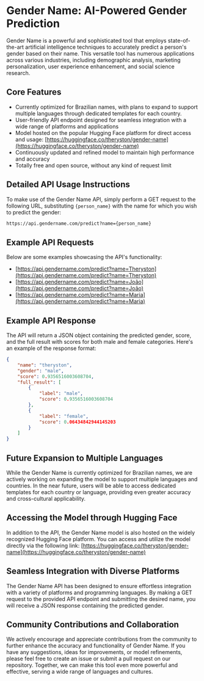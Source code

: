 # Gender Name: AI-Powered Gender Prediction

Gender Name is a powerful and sophisticated tool that employs state-of-the-art artificial intelligence techniques to accurately predict a person's gender based on their name. This versatile tool has numerous applications across various industries, including demographic analysis, marketing personalization, user experience enhancement, and social science research.

## Core Features

- Currently optimized for Brazilian names, with plans to expand to support multiple languages through dedicated templates for each country.
- User-friendly API endpoint designed for seamless integration with a wide range of platforms and applications
- Model hosted on the popular Hugging Face platform for direct access and usage: [https://huggingface.co/theryston/gender-name](https://huggingface.co/theryston/gender-name)
- Continuously updated and refined model to maintain high performance and accuracy
- Totally free and open source, without any kind of request limit

## Detailed API Usage Instructions

To make use of the Gender Name API, simply perform a GET request to the following URL, substituting `{person_name}` with the name for which you wish to predict the gender:

```bash
https://api.gendername.com/predict?name={person_name}
```

## Example API Requests

Below are some examples showcasing the API's functionality:

- [https://api.gendername.com/predict?name=Theryston](https://api.gendername.com/predict?name=Theryston)
- [https://api.gendername.com/predict?name=João](https://api.gendername.com/predict?name=João)
- [https://api.gendername.com/predict?name=Maria](https://api.gendername.com/predict?name=Maria)

## Example API Response

The API will return a JSON object containing the predicted gender, score, and the full result with scores for both male and female categories. Here's an example of the response format:

```json
{
    "name": "theryston",
    "gender": "male",
    "score": 0.9356516003608704,
    "full_result": [
        {
            "label": "male",
            "score": 0.9356516003608704
        },
        {
            "label": "female",
            "score": 0.06434842944145203
        }
    ]
}
```

## Future Expansion to Multiple Languages

While the Gender Name is currently optimized for Brazilian names, we are actively working on expanding the model to support multiple languages and countries. In the near future, users will be able to access dedicated templates for each country or language, providing even greater accuracy and cross-cultural applicability.

## Accessing the Model through Hugging Face

In addition to the API, the Gender Name model is also hosted on the widely recognized Hugging Face platform. You can access and utilize the model directly via the following link: [https://huggingface.co/theryston/gender-name](https://huggingface.co/theryston/gender-name)

## Seamless Integration with Diverse Platforms

The Gender Name API has been designed to ensure effortless integration with a variety of platforms and programming languages. By making a GET request to the provided API endpoint and submitting the desired name, you will receive a JSON response containing the predicted gender.

## Community Contributions and Collaboration

We actively encourage and appreciate contributions from the community to further enhance the accuracy and functionality of Gender Name. If you have any suggestions, ideas for improvements, or model refinements, please feel free to create an issue or submit a pull request on our repository. Together, we can make this tool even more powerful and effective, serving a wide range of languages and cultures.
